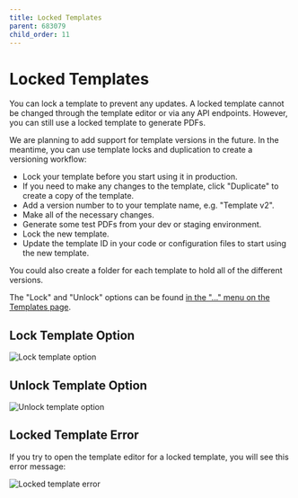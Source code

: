 ```yaml
---
title: Locked Templates
parent: 683079
child_order: 11
---
```


# Locked Templates

You can lock a template to prevent any updates. A locked template cannot be changed through the template editor or via any API endpoints.
However, you can still use a locked template to generate PDFs.

We are planning to add support for template versions in the future. In the meantime, you can use template locks and duplication to create a versioning workflow:

- Lock your template before you start using it in production.
- If you need to make any changes to the template, click "Duplicate" to create a copy of the template.
- Add a version number to to your template name, e.g. "Template v2".
- Make all of the necessary changes.
- Generate some test PDFs from your dev or staging environment.
- Lock the new template.
- Update the template ID in your code or configuration files to start using the new template.

You could also create a folder for each template to hold all of the different versions.

The "Lock" and "Unlock" options can be found [in the "..." menu on the Templates page](https://app.docspring.com/templates).

## Lock Template Option

![Lock template option](../../images/template_editor/lock_template_option.png#margin=1rem)

## Unlock Template Option

![Unlock template option](../../images/template_editor/unlock_template_option.png#margin=1rem)

## Locked Template Error

If you try to open the template editor for a locked template, you will see this error message:

![Locked template error](../../images/template_editor/locked_template.png#margin=1rem)
